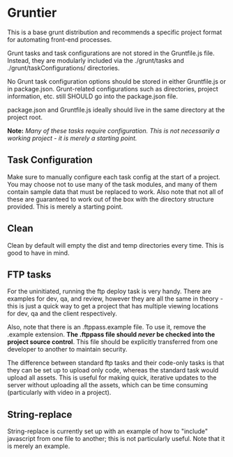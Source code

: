 # Gruntier
This is a base grunt distribution and recommends a specific project format for automating front-end processes.  
  
Grunt tasks and task configurations are not stored in the Gruntfile.js file. Instead, they are modularly included via the ./grunt/tasks and ./grunt/taskConfigurations/ directories.  
  
No Grunt task configuration options should be stored in either Gruntfile.js or in package.json. Grunt-related configurations such as directories, project information, etc. still SHOULD go into the package.json file.  
  
package.json and Gruntfile.js ideally should live in the same directory at the project root.  
  
**Note:** _Many of these tasks require configuration. This is not necessarily a working project - it is merely a starting point._

## Task Configuration
Make sure to manually configure each task config at the start of a project. You may choose not to use many of the task modules, and many of them contain sample data that must be replaced to work. Also note that not all of these are guaranteed to work out of the box with the directory structure provided. This is merely a starting point.

## Clean
Clean by default will empty the dist and temp directories every time. This is good to have in mind. 

## FTP tasks
For the uninitiated, running the ftp deploy task is very handy. There are examples for dev, qa, and review, however they are all the same in theory - this is just a quick way to get a project that has multiple viewing locations for dev, qa and the client respectively.  
  
Also, note that there is an .ftppass.example file. To use it, remove the .example extension. **The .ftppass file should _never_ be checked into the project source control**. This file should be explicitly transferred from one developer to another to maintain security.  
  
The difference between standard ftp tasks and their code-only tasks is that they can be set up to upload only code, whereas the standard task would upload all assets. This is useful for making quick, iterative updates to the server without uploading all the assets, which can be time consuming (particularly with video in a project).

## String-replace
String-replace is currently set up with an example of how to "include" javascript from one file to another; this is not particularly useful. Note that it is merely an example.